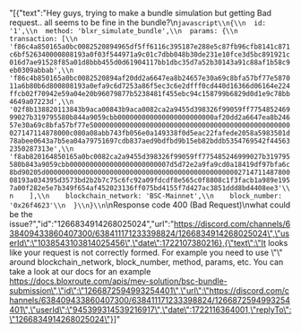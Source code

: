 "[{\"text\":\"Hey guys, trying to make a bundle simulation but getting Bad request.. all seems to be fine in the bundle?\\n```javascript\\n{\\n  id: '1',\\n  method: 'blxr_simulate_bundle',\\n  params: {\\n    transaction: [\\n      'f86c4a850165a0bc0082520894965df5ff6116c395187e288e5c87fb96cfb8141c871c6bf526340000808193a0f03f544971a9c01c7dbb048b30de231e10fce3d5bc891921c016d7ae91528f85a01d8bbb455d0d61904117bb1dbc35d7a52b30143a91c88af1b58c9eb0309abbab',\\n      'f86c4b850165a0bc0082520894af20dd2a6647ea8b24657e30a69c8bfa57bf77e587011a6b80b6d800808193a0efa9c6d7253a86f5ec3c6e2dfff0cd440d16366d06164e224ffcb02f70942e59a04e20b96079877b5238481f455ebc94c158799b6829d0d1e9c78bb4649a07223d',\\n      '02f8b138820113843b9aca00843b9aca0082ca2a9455d398326f99059ff775485246999027b319795580b844a9059cbb000000000000000000000000af20dd2a6647ea8b24657e30a69c8bfa57bf77e50000000000000000000000000000000000000000000000000027147114878000c080a08abb743fb056e0a149338f0d5eac22fafede2058a5983501d78abee0643a7b5ea04a79751697cdb837aed9bdfbd9b15eb82bddb5354769542f445632350287313e',\\n      'f8ab820164850165a0bc0082ca2a9455d398326f99059ff775485246999027b319795580b843a9059cbb0000000000000000000000007d5d72e2a9fa9cd0a18419df97bfa6c8bd90205d000000000000000000000000000000000000000000000000271471148780008193a034395d3573bd2b2b7c75c6fc92a09fdcdf8e565c0f8808c1f3facb1a989e1957a00f282e5e7b349f654af452023136ff075bd4155f7d427ac3851ddd8bd4408ee3'\\n    ],\\n    blockchain_network: 'BSC-Mainnet',\\n    block_number: '0x26f4623'\\n  }\\n}\\n```\\nResponse code 400 (Bad Request)\\nwhat could be the issue?\",\"id\":\"1266834914268025024\",\"url\":\"https://discord.com/channels/638409433860407300/638411171233398824/1266834914268025024\",\"userId\":\"1038543103814025456\",\"date\":1722107380216},{\"text\":\"It looks like your request is not correctly formed. For example you need to use \\\"\\\" around blockchain_network, block_number, method, params, etc. You can take a look at our docs for an example https://docs.bloxroute.com/apis/mev-solution/bsc-bundle-submission\",\"id\":\"1266872594993254401\",\"url\":\"https://discord.com/channels/638409433860407300/638411171233398824/1266872594993254401\",\"userId\":\"945399314539216917\",\"date\":1722116364001,\"replyTo\":\"1266834914268025024\"}]"